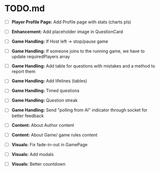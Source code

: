 # TODO.md

- [ ] **Player Profile Page:** Add Profile page with stats (charts pls)
- [ ] **Enhancement:** Add placeholder image in QuestionCard
- [ ] **Game Handling:** If Host left -> stop/pause game
- [ ] **Game Handling:** If someone joins to the running game, we have to update requiredPlayers array
- [ ] **Game Handling:** Add table for questions with mistakes and a method to report them
- [ ] **Game Handling:** Add lifelines (tables)
- [ ] **Game Handling:** Timed questions
- [ ] **Game Handling:** Question streak
- [ ] **Game Handling:** Send "polling from AI" indicator through socket for better feedback
- [ ] **Content:** About Author content
- [ ] **Content:** About Game/ game rules content
- [ ] **Visuals:** Fix fade-in-out in GamePage
- [ ] **Visuals:** Add modals
- [ ] **Visuals:** Better countdown


